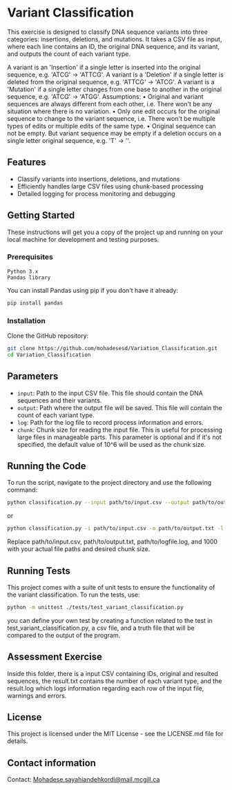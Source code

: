 # Variant Classification

This exercise is designed to classify DNA sequence variants into three categories: insertions, deletions, and mutations. It takes a CSV file as input, where each line contains an ID, the original DNA sequence, and its variant, and outputs the count of each variant type.

A variant is an 'Insertion' if a single letter is inserted into the original sequence, e.g. 'ATCG' -> 'ATTCG'.
A variant is a 'Deletion' if a single letter is deleted from the original sequence, e.g. 'ATTCG' -> 'ATCG'.
A variant is a 'Mutation' if a single letter changes from one base to another in the original sequence, e.g. 'ATCG' -> 'ATGG'.
Assumptions: 
• Original and variant sequences are always different from each other, i.e. There won't be any situation where there is no variation.
• Only one edit occurs for the original sequence to change to the variant sequence, i.e. There won't be multiple types of edits or multiple edits of the same type.
• Original sequence can not be empty. But variant sequence may be empty if a deletion occurs on a single letter original sequence, e.g. 'T' -> ''.

## Features
- Classify variants into insertions, deletions, and mutations
- Efficiently handles large CSV files using chunk-based processing
- Detailed logging for process monitoring and debugging

## Getting Started

These instructions will get you a copy of the project up and running on your local machine for development and testing purposes.


### Prerequisites

    Python 3.x
    Pandas library

You can install Pandas using pip if you don't have it already:
```bash
pip install pandas
```
### Installation

Clone the GitHub repository:

```bash
git clone https://github.com/mohadesesd/Variation_Classification.git
cd Variation_Classification
```
## Parameters

- `input`: Path to the input CSV file. This file should contain the DNA sequences and their variants.
- `output`: Path where the output file will be saved. This file will contain the count of each variant type.
- `log`: Path for the log file to record process information and errors.
- `chunk`: Chunk size for reading the input file. This is useful for processing large files in manageable parts. This parameter is optional and if it's not specified, the default value of 10^6 will be used as the chunk size.

## Running the Code

To run the script, navigate to the project directory and use the following command:

```bash
python classification.py --input path/to/input.csv --output path/to/output.txt --log path/to/logfile.log --chunk 1000
```
or 

```bash
python classification.py -i path/to/input.csv -o path/to/output.txt -l path/to/logfile.log -c 1000
```

Replace path/to/input.csv, path/to/output.txt, path/to/logfile.log, and 1000 with your actual file paths and desired chunk size.

## Running Tests

This project comes with a suite of unit tests to ensure the functionality of the variant classification. To run the tests, use:


```bash
python -m unittest ./tests/test_variant_classification.py
```
you can define your own test by creating a function related to the test in test_variant_classification.py, a csv file, and a truth file that will be compared to the output of the program. 

## Assessment Exercise

Inside this folder, there is a input CSV containing IDs, original and resulted sequences, the result.txt contains the number of each variant type, and the result.log which logs information regarding each row of the input file, warnings and errors.

## License

This project is licensed under the MIT License - see the LICENSE.md file for details.

## Contact information
Contact: [Mohadese.sayahiandehkordi@mail.mcgill.ca](Mohadese.sayahiandehkordi@mail.mcgill.ca)
